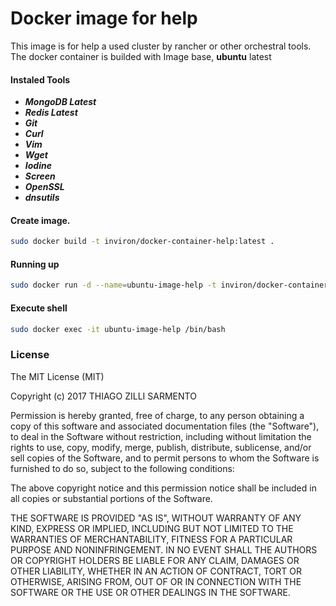 # Docker image for help

This image is for help a used cluster by rancher or other orchestral tools.
The docker container is builded with Image base, **ubuntu** latest

#### Instaled Tools
* ***MongoDB Latest***
* ***Redis Latest***
* ***Git***
* ***Curl***
* ***Vim***
* ***Wget***
* ***Iodine***
* ***Screen***
* ***OpenSSL***
* ***dnsutils***

#### Create image.
```sh
sudo docker build -t inviron/docker-container-help:latest .
```

#### Running up
```sh
sudo docker run -d --name=ubuntu-image-help -t inviron/docker-container-help:latest
```

#### Execute shell
```sh
sudo docker exec -it ubuntu-image-help /bin/bash
```

### License 

The MIT License (MIT)

Copyright (c) 2017 THIAGO ZILLI SARMENTO

Permission is hereby granted, free of charge, to any person obtaining a copy
of this software and associated documentation files (the "Software"), to deal
in the Software without restriction, including without limitation the rights
to use, copy, modify, merge, publish, distribute, sublicense, and/or sell
copies of the Software, and to permit persons to whom the Software is
furnished to do so, subject to the following conditions:

The above copyright notice and this permission notice shall be included in all
copies or substantial portions of the Software.

THE SOFTWARE IS PROVIDED "AS IS", WITHOUT WARRANTY OF ANY KIND, EXPRESS OR
IMPLIED, INCLUDING BUT NOT LIMITED TO THE WARRANTIES OF MERCHANTABILITY,
FITNESS FOR A PARTICULAR PURPOSE AND NONINFRINGEMENT. IN NO EVENT SHALL THE
AUTHORS OR COPYRIGHT HOLDERS BE LIABLE FOR ANY CLAIM, DAMAGES OR OTHER
LIABILITY, WHETHER IN AN ACTION OF CONTRACT, TORT OR OTHERWISE, ARISING FROM,
OUT OF OR IN CONNECTION WITH THE SOFTWARE OR THE USE OR OTHER DEALINGS IN THE
SOFTWARE.
